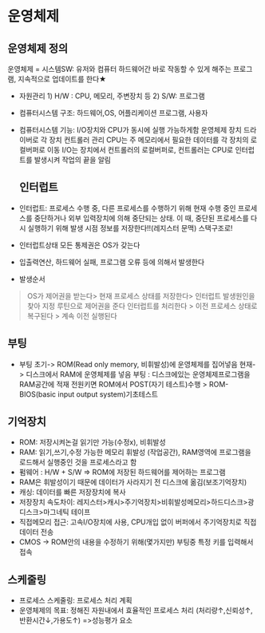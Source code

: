 # 운영체제



## 운영체제 정의

운영체제 = 시스템SW: 유저와 컴퓨터 하드웨어간 바로 작동할 수 있게 해주는 프로그램,
                   지속적으로 업데이트를 한다★

- 자원관리 1) H/W : CPU, 메모리, 주변장치 등
      2) S/W: 프로그램

- 컴퓨터시스템 구조: 하드웨어,OS, 어플리케이션 프로그램, 사용자

- 컴퓨터시스템 기능: I/O장치와 CPU가 동시에 실행 가능하게함
      운영체제 장치 드라이버로 각 장치 컨트롤러 관리
      CPU는 주 메모리에서 필요한 데이터를 각 장치의 로컬버퍼로 이동
      I/O는 장치에서 컨트롤러의 로컬버퍼로, 컨트롤러는 CPU로 인터럽트를 발생시켜 작업의 끝을 알림

  ## 인터럽트

- 인터럽트: 프로세스 수행 중, 다른 프로세스를 수행하기 위해 현재 수행 중인 프로세스를
      중단하거나 외부 입력장치에 의해 중단되는 상태. 이 때, 중단된 프로세스를 다시 실행하기 위해
      발생 시점 정보를 저장한다!!(레지스터 문맥) 스택구조로!

- 인터럽트상태 모든 통제권은 OS가 갖는다

- 입출력연산, 하드웨어 실패, 프로그램 오류 등에 의해서 발생한다

- 발생순서

> OS가 제어권을 받는다> 현재 프로세스 상태를 저장한다> 인터럽트 발생원인을 찾아 지정 루틴으로 제어권을 준다
> 인터럽트를 처리한다 > 이전 프로세스 상태로 복구된다 > 계속 이전 실행된다

## 부팅

- 부팅
  초기-> ROM(Read only memory, 비휘발성)에 운영체제를 집어넣음
  현재-> 디스크에서 RAM에 운영체제를 넣음
  부팅 : 디스크에있는 운영체제프로그램을 RAM공간에 적재
  전원키면 ROM에서 POST(자기 테스트)수행 > ROM-BIOS(basic input output system)기초테스트



## 기억장치

- ROM: 저장시켜논걸 읽기만 가능(수정x), 비휘발성
- RAM: 읽기,쓰기,수정 가능한 메모리 휘발성 (작업공간), RAM영역에 
      프로그램을 로드해서 실행중인 것을 프로세스라고 함
- 펌웨어 :  H/W + S/W => ROM에 저장된 하드웨어를 제어하는 프로그램
- RAM은 휘발성이기 때문에 데이터가 사라지기 전 디스크에 옮김(보조기억장치)
- 캐싱: 데이터를 빠른 저장장치에 복사
- 저장장치 속도차이: 레지스터>캐시>주기억장치>비휘발성메모리>하드디스크>광디스크>마그네틱 테이프
- 직접메모리 접근: 고속I/O장치에 사용, CPU개입 없이 버퍼에서 주기억장치로 직접 데이터 전송
- CMOS -> ROM안의 내용을 수정하기 위해(몇가지만) 부팅중 특정 키를 입력해서 접속

## 스케줄링

- 프로세스 스케줄링: 프로세스 처리 계획
- 운영체제의 목표: 정해진 자원내에서 효율적인 프로세스 처리
      (처리량↑,신뢰성↑,반환시간↓,가용도↑) =>성능평가 요소

